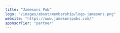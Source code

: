 ```yaml
---
title: "Jamesons Pub"
logo: "/images/about/membership/logo-jamesons.png"
website: "https://www.jamesonspubs.com/"
sponsorTier: "partner"
---
```

